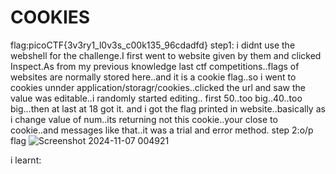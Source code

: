 # COOKIES
flag:picoCTF{3v3ry1_l0v3s_c00k135_96cdadfd}
step1:
i didnt use the webshell for the challenge.I first went to website given by them and clicked Inspect.As from my previous knowledge last ctf competitions..flags of websites are 
normally stored here..and it is a cookie flag..so i went to cookies unnder application/storagr/cookies..clicked the url and saw the value was editable..i randomly started editing..
first 50..too big..40..too big...then at last at 18 got it. and i got the flag printed in website..basically as i change value of num..its returning not this cookie..your close to
cookie..and messages like that..it was a trial and error method.
step 2:o/p flag
![Screenshot 2024-11-07 004921](https://github.com/user-attachments/assets/25282f86-dcea-4a59-bfdd-7aaffa4d20c8)

i learnt:
